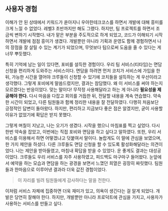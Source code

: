 ## 사용자 경험

이해가 안 된 상태에서 키워드가 쏟아지니 우아한테크코스를 하면서 개발에 대해 흥미를 크게 느낄 수 없었다. 레벨3 초반까지만 해도 그랬다. 하지만, 팀 프로젝트를 하면서 조금씩 변하기 시작했다. 내가 맡은 부분을 주도적으로 하게 되었고, 코드가 이해되기 시작하면서 개발에 점점 흥미가 생겼다. 개발뿐만 아니라 기획과 운영도 함께 경험하면서 나의 장점을 잘 살릴 수 있는 계기가 되었으며, 무엇보다 팀으로써 도움을 줄 수 있다는 게 너무 뿌듯했다.

특히 기억에 남는 일이 있다면, 포비를 설득한 경험이다. 우리 팀 서비스(티타임)는 면담 신청을 편리하게 도와주는 서비스이다. 면담을 하려면 먼저 코치가 서비스에 가입을 한 뒤, 가능한 시간을 열어야 크루들이 신청할 수 있기에 코치들을 설득하는 게 우선이라고 생각했다. 그렇게 포비에게 말씀드렸지만, 결과는 참담했다. 왜 이 서비스를 써야 하는지 모르겠다는 반응이었다. 맞는 말이다! 무작정 사용해달라고 하는 게 아니라 **필요성을 제공해야 한다.**
다시 마음을 다잡고 회의를 거듭한 뒤, 전달할 내용을 계속 연습했다. 약속한 시간이 되었고, 다른 팀원들과 함께 정리한 내용을 잘 전달하였다. 다행히 처음보단 긍정적인 답변이 돌아왔다. 하지만, 편리하고 지금보다 좋은 점은 알겠지만, 굳이 사용할 이유가 없었기에 확답은 받지 못했다.

그렇게 며칠이 지났고, 나는 오기가 생겼다. 시작을 했으니 마침표를 찍고 싶었다. 다시 한번 약속을 잡았고, 이번에는 직접 포비와 면담을 하고 싶다고 말하였다. 또한, 우리 서비스를 이용해서 하면 어떻겠냐고 덧붙여서 말이다. 놀랍게도 이 말에 관심을 보였으며, 한 가지 제안을 하셨다. 다른 크루들도 면담 신청을 할 수 있도록 활성화해달라는 의견이었다. 나는 제안을 받아들였고, 마침내 확답을 받을 수 있었다. 운 좋게도 결과는 대성공이었다. 크루들도 우리 서비스를 자주 사용하였고, 피드백도 마구마구 들어왔다. 눈앞에서 예약을 하는 모습과 면담을 하는 광경을 보면서 느꼈던 희열은 굉장히 짜릿했다. 팀원들과 한마음으로 이루어낸 결과라 더욱 값진 경험이었다.

> 이 자리를 빌려 팀원들에게 감사하다는 말을 전한다.

이처럼 서비스 자체에 집중하면 더욱 재미가 있고, 의욕이 생긴다는 걸 알게 되었다. 개발은 당연히 잘해야 한다. 하지만, 개발뿐만 아니라 프로덕트에 관심을 가지고, 사용자가 사용하는 서비스를 만들고 싶다.
